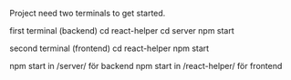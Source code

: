 Project need two terminals to get started.

first terminal (backend)
cd react-helper
cd server
npm start

second terminal (frontend)
cd react-helper
npm start


npm start in /server/ för backend
npm start in /react-helper/ för frontend
